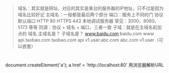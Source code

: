 #
> 域名：其实就是网址，对应的其实是某台的服务器的IP地址，只不过是因为域名比较好记
> 主域名：一般都是最后两个部分
> 端口：服务上不同的门
协议	默认端口
HTTP	80
HTTPS	443
本地调试服务器	常见：3000、8080、5173 等等
> 同源：协议 + 域名 + 端口，三者一致
> 子域：就是在主域名前加点的
域名	        主域名是？	子域名是？
www.baidu.com	baidu.com	www
api.taobao.com	taobao.com	api
v1.user.abc.com	abc.com	    v1.user（可以嵌套）

#
document.createElement('a');
a.href = 'http://localhost:80'
用浏览器解析URL
